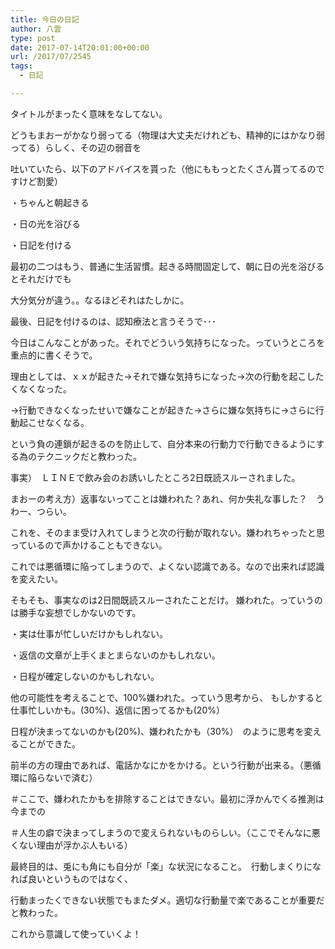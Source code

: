 ```yaml
---
title: 今日の日記
author: 八雲
type: post
date: 2017-07-14T20:01:00+00:00
url: /2017/07/2545
tags:
  - 日記

---
```

タイトルがまったく意味をなしてない。

どうもまおーがかなり弱ってる（物理は大丈夫だけれども、精神的にはかなり弱ってる）らしく、その辺の弱音を
  
吐いていたら、以下のアドバイスを貰った（他にももっとたくさん貰ってるのですけど割愛）
  
・ちゃんと朝起きる
  
・日の光を浴びる
  
・日記を付ける

最初の二つはもう、普通に生活習慣。起きる時間固定して、朝に日の光を浴びるとそれだけでも
  
大分気分が違う。。なるほどそれはたしかに。

最後、日記を付けるのは、認知療法と言うそうで･･･
  
今日はこんなことがあった。それでどういう気持ちになった。っていうところを重点的に書くそうで。
  
理由としては、ｘｘが起きた→それで嫌な気持ちになった→次の行動を起こしたくなくなった。
  
→行動できなくなったせいで嫌なことが起きた→さらに嫌な気持ちに→さらに行動起こせなくなる。
  
という負の連鎖が起きるのを防止して、自分本来の行動力で行動できるようにする為のテクニックだと教わった。

事実）　ＬＩＮＥで飲み会のお誘いしたところ2日既読スルーされました。
  
まおーの考え方）返事ないってことは嫌われた？あれ、何か失礼な事した？　うわー、つらい。

これを、そのまま受け入れてしまうと次の行動が取れない。嫌われちゃったと思っているので声かけることもできない。
  
これでは悪循環に陥ってしまうので、よくない認識である。なので出来れば認識を変えたい。
  
そもそも、事実なのは2日間既読スルーされたことだけ。 嫌われた。っていうのは勝手な妄想でしかないのです。
  
・実は仕事が忙しいだけかもしれない。
  
・返信の文章が上手くまとまらないのかもしれない。
  
・日程が確定しないのかもしれない。
  
他の可能性を考えることで、100%嫌われた。っていう思考から、 もしかすると仕事忙しいかも。(30%)、返信に困ってるかも(20%）
  
日程が決まってないのかも(20%)、嫌われたかも（30%）　のように思考を変えることができた。
  
前半の方の理由であれば、電話かなにかをかける。という行動が出来る。（悪循環に陥らないで済む）
  
＃ここで、嫌われたかもを排除することはできない。最初に浮かんでくる推測は今までの
  
＃人生の癖で決まってしまうので変えられないものらしい。（ここでそんなに悪くない理由が浮かぶ人もいる）

最終目的は、兎にも角にも自分が「楽」な状況になること。　行動しまくりになれば良いというものではなく、
  
行動まったくできない状態でもまたダメ。適切な行動量で楽であることが重要だと教わった。
  
これから意識して使っていくよ！
